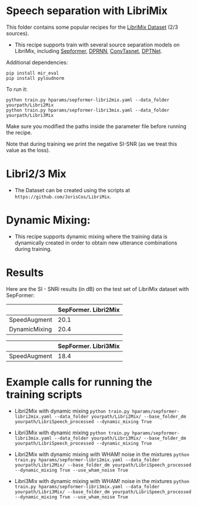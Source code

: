 # Speech separation with LibriMix
This folder contains some popular recipes for the [LibriMix Dataset](https://arxiv.org/pdf/2005.11262.pdf) (2/3 sources).

* This recipe supports train with several source separation models on LibriMix, including [Sepformer](https://arxiv.org/abs/2010.13154), [DPRNN](https://arxiv.org/abs/1910.06379), [ConvTasnet](https://arxiv.org/abs/1809.07454), [DPTNet](https://arxiv.org/abs/2007.13975).

Additional dependencies:
```
pip install mir_eval
pip install pyloudnorm
```

To run it:

```
python train.py hparams/sepformer-libri2mix.yaml --data_folder yourpath/Libri2Mix
python train.py hparams/sepformer-libri3mix.yaml --data_folder yourpath/Libri3Mix

```
Make sure you modified the paths inside the parameter file before running the recipe.

Note that during training we print the negative SI-SNR (as we treat this value as the loss).


# Libri2/3 Mix
* The Dataset can be created using the scripts at `https://github.com/JorisCos/LibriMix`.


# Dynamic Mixing:

* This recipe supports dynamic mixing where the training data is dynamically created in order to obtain new utterance combinations during training.

# Results

Here are the SI - SNRi results (in dB) on the test set of LibriMix dataset with SepFormer:

| | SepFormer. Libri2Mix |
| --- | --- |
|SpeedAugment | 20.1|
|DynamicMixing | 20.4|


| | SepFormer. Libri3Mix |
| --- | --- |
|SpeedAugment | 18.4|


# Example calls for running the training scripts

* Libri2Mix with dynamic mixing `python train.py hparams/sepformer-libri2mix.yaml --data_folder yourpath/Libri2Mix/ --base_folder_dm yourpath/LibriSpeech_processed --dynamic_mixing True`

* Libri3Mix with dynamic mixing `python train.py hparams/sepformer-libri3mix.yaml --data_folder yourpath/Libri3Mix/ --base_folder_dm yourpath/LibriSpeech_processed --dynamic_mixing True`

* Libri2Mix with dynamic mixing with WHAM! noise in the mixtures `python train.py hparams/sepformer-libri2mix.yaml --data_folder yourpath/Libri2Mix/ --base_folder_dm yourpath/LibriSpeech_processed --dynamic_mixing True --use_wham_noise True`

* Libri3Mix with dynamic mixing with WHAM! noise in the mixtures `python train.py hparams/sepformer-libri3mix.yaml --data_folder yourpath/Libri3Mix/ --base_folder_dm yourpath/LibriSpeech_processed --dynamic_mixing True --use_wham_noise True`

